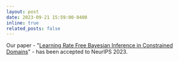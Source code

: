 ```yaml
---
layout: post
date: 2023-09-21 15:59:00-0400
inline: true
related_posts: false
---
```


Our paper - "[Learning Rate Free Bayesian Inference in Constrained Domains](https://arxiv.org/abs/2305.14943)" - has been accepted to NeurIPS 2023.
